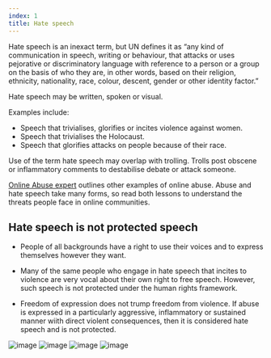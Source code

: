 ```yaml
---
index: 1
title: Hate speech
---
```

Hate speech is an inexact term, but UN defines it as “any kind of communication in speech, writing or behaviour, that attacks or uses pejorative or discriminatory language with reference to a person or a group on the basis of who they are, in other words, based on their religion, ethnicity, nationality, race, colour, descent, gender or other identity factor.”

Hate speech may be written, spoken or visual.

Examples include:

*	Speech that trivialises, glorifies or incites violence against women. 
*	Speech that trivialises the Holocaust. 
*	Speech that glorifies attacks on people because of their race.

Use of the term hate speech may overlap with trolling. Trolls post obscene or inflammatory comments to destabilise debate or attack someone.

[Online Abuse expert](umbrella://communications/online-abuse/expert) outlines other examples of online abuse. Abuse and hate speech take many forms, so read both lessons to understand the threats people face in online communities.

## Hate speech is not protected speech

*	People of all backgrounds have a right to use their voices and to express themselves however they want.

*	Many of the same people who engage in hate speech that incites to violence are very vocal about their own right to free speech. However, such speech is not protected under the human rights framework. 

*	Freedom of expression does not trump freedom from violence. If abuse is expressed in a particularly aggressive, inflammatory or sustained manner wiith direct violent consequences, then it is considered hate speech and is not protected.

![image](Hatespeech-1.png)
![image](Hatespeech-2.png)
![image](Hatespeech-3.png)
![image](Hatespeech-4.png)
